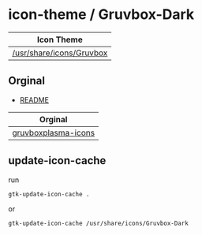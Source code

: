 

# icon-theme / Gruvbox-Dark

| Icon Theme |
| --- |
| [/usr/share/icons/Gruvbox](.) |


## Orginal

* [README](README.Original.md)

| Orginal |
| --- |
| [gruvboxplasma-icons](https://www.opencode.net/adhe/gruvboxplasma/-/tree/master/icons/Gruvbox?ref_type=heads) |



## update-icon-cache

run

``` sh
gtk-update-icon-cache .
```

or

``` sh
gtk-update-icon-cache /usr/share/icons/Gruvbox-Dark
```

